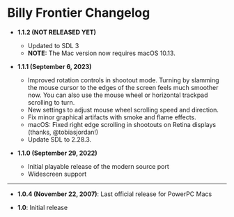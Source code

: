 # Billy Frontier Changelog

- **1.1.2 (NOT RELEASED YET)**

    - Updated to SDL 3
    - **NOTE:** The Mac version now requires macOS 10.13.

- **1.1.1 (September 6, 2023)**
    - Improved rotation controls in shootout mode. Turning by slamming the mouse cursor to the edges of the screen feels much smoother now. You can also use the mouse wheel or horizontal trackpad scrolling to turn.
    - New settings to adjust mouse wheel scrolling speed and direction.
    - Fix minor graphical artifacts with smoke and flame effects.
    - macOS: Fixed right edge scrolling in shootouts on Retina displays (thanks, @tobiasjordan!)
    - Update SDL to 2.28.3.

- **1.1.0 (September 29, 2022)**
    - Initial playable release of the modern source port
    - Widescreen support

---

- **1.0.4 (November 22, 2007)**: Last official release for PowerPC Macs

- **1.0**: Initial release
